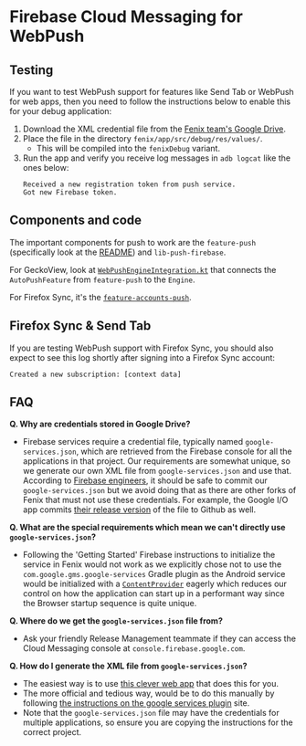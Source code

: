 # Firebase Cloud Messaging for WebPush

## Testing
If you want to test WebPush support for features like Send Tab or WebPush for web apps, then you need to follow the instructions below to enable this for your debug application:

1. Download the XML credential file from the [Fenix team's Google Drive](https://drive.google.com/file/d/1DwgmqJTSKOY9vMuW2OmRNDXpIY69thTI/view?usp=drive_link).
2. Place the file in the directory `fenix/app/src/debug/res/values/`.
    * This will be compiled into the `fenixDebug` variant.
3. Run the app and verify you receive log messages in `adb logcat` like the ones below:
    ```
    Received a new registration token from push service.
    Got new Firebase token.
    ```

## Components and code
The important components for push to work are the `feature-push` (specifically look at the [README](https://searchfox.org/mozilla-mobile/source/firefox-android/android-components/components/feature/push/README.md)) and `lib-push-firebase`.

For GeckoView, look at [`WebPushEngineIntegration.kt`](https://searchfox.org/mozilla-mobile/source/firefox-android/fenix/app/src/main/java/org/mozilla/fenix/push/WebPushEngineIntegration.kt) that connects the `AutoPushFeature` from `feature-push` to the `Engine`.

For Firefox Sync, it's the [`feature-accounts-push`](https://searchfox.org/mozilla-mobile/source/firefox-android/android-components/components/feature/accounts-push).

## Firefox Sync & Send Tab
If you are testing WebPush support with Firefox Sync, you should also expect to see this log shortly after signing into a Firefox Sync account:
```
Created a new subscription: [context data]
```

## FAQ

**Q. Why are credentials stored in Google Drive?**
  * Firebase services require a credential file, typically named `google-services.json`, which are retrieved from the Firebase console for all the applications in that project. Our requirements are somewhat unique, so we generate our own XML file from `google-services.json` and use that.
    According to [Firebase engineers](https://groups.google.com/forum/#!msg/firebase-talk/bamCgTDajkw/uVEJXjtiBwAJ), it should be safe to commit our `google-services.json` but we avoid doing that as there are other forks of Fenix that must not use these credentials.
    For example, the Google I/O app commits [their release version](https://github.com/google/iosched/blob/b428d2be4bb96bd423e47cb709c906ce5d02150f/mobile/google-services.json) of the file to Github as well.

**Q. What are the special requirements which mean we can't directly use `google-services.json`?**

  *  Following the 'Getting Started' Firebase instructions to initialize the service in Fenix would not work as we explicitly chose not to use the `com.google.gms.google-services` Gradle plugin as the Android service would be initialized with a [`ContentProvider`](https://firebase.blog/posts/2016/12/how-does-firebase-initialize-on-android) eagerly which reduces our control on how the application can start up in a performant way since the Browser startup sequence is quite unique.

**Q. Where do we get the `google-services.json` file from?**
  * Ask your friendly Release Management teammate if they can access the Cloud Messaging console at `console.firebase.google.com`.

**Q. How do I generate the XML file from `google-services.json`?**

  * The easiest way is to use [this clever web app](https://dandar3.github.io/android/google-services-json-to-xml.html) that does this for you.
  * The more official and tedious way, would be to do this manually by following [the instructions on the google services plugin](https://developers.google.com/android/guides/google-services-plugin#adding_the_json_file) site.
  * Note that the `google-services.json` file may have the credentials for multiple applications, so ensure you are copying the instructions for the correct project.
